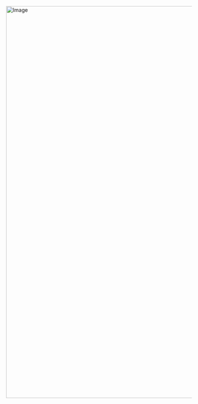 <img width="1062" alt="Image" src="https://github.com/user-attachments/assets/0c155a0e-f1b0-4bf8-91ef-66719abba2c1" />
